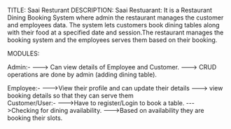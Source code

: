 TITLE: Saai Resturant
DESCRIPTION:
Saai Restuarant:
It is a Restaurant Dining Booking System where admin  the restaurant manages the customer and employees data. The system lets customers book dining tables along with their food at a specified date and session.The restaurant manages the booking system and the employees serves them based on their booking.
     
MODULES:

Admin:-
---> Can view details of Employee and Customer.
---> CRUD operations are done by admin (adding dining table).

Employee:-
--->View their profile and can update their details
---> view booking details so that they can serve them                                                                                                                                                             
Customer/User:-
--->Have to register/Login to book a table.
--->Checking for dining  availability.
--->Based on availability they are booking their slots.
	


					





